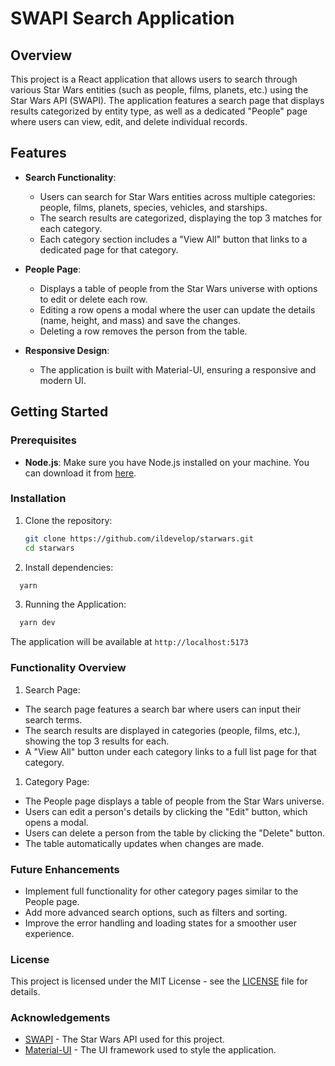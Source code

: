 # SWAPI Search Application

## Overview

This project is a React application that allows users to search through various Star Wars entities (such as people, films, planets, etc.) using the Star Wars API (SWAPI). The application features a search page that displays results categorized by entity type, as well as a dedicated "People" page where users can view, edit, and delete individual records.

## Features

- **Search Functionality**:

  - Users can search for Star Wars entities across multiple categories: people, films, planets, species, vehicles, and starships.
  - The search results are categorized, displaying the top 3 matches for each category.
  - Each category section includes a "View All" button that links to a dedicated page for that category.

- **People Page**:

  - Displays a table of people from the Star Wars universe with options to edit or delete each row.
  - Editing a row opens a modal where the user can update the details (name, height, and mass) and save the changes.
  - Deleting a row removes the person from the table.

- **Responsive Design**:
  - The application is built with Material-UI, ensuring a responsive and modern UI.

## Getting Started

### Prerequisites

- **Node.js**: Make sure you have Node.js installed on your machine. You can download it from [here](https://nodejs.org/).

### Installation

1. Clone the repository:

   ```bash
   git clone https://github.com/ildevelop/starwars.git
   cd starwars

   ```

2. Install dependencies:

```bash
  yarn
```

3. Running the Application:

```bash
  yarn dev
```

The application will be available at `http://localhost:5173`

### Functionality Overview

1. Search Page:

- The search page features a search bar where users can input their search terms.
- The search results are displayed in categories (people, films, etc.), showing the top 3 results for each.
- A "View All" button under each category links to a full list page for that category.

1. Category Page:

- The People page displays a table of people from the Star Wars universe.
- Users can edit a person's details by clicking the "Edit" button, which opens a modal.
- Users can delete a person from the table by clicking the "Delete" button.
- The table automatically updates when changes are made.

### Future Enhancements

- Implement full functionality for other category pages similar to the People page.
- Add more advanced search options, such as filters and sorting.
- Improve the error handling and loading states for a smoother user experience.

### License

This project is licensed under the MIT License - see the [LICENSE](LICENSE) file for details.

### Acknowledgements

- [SWAPI](https://swapi.dev/) - The Star Wars API used for this project.
- [Material-UI](https://mui.com/) - The UI framework used to style the application.
